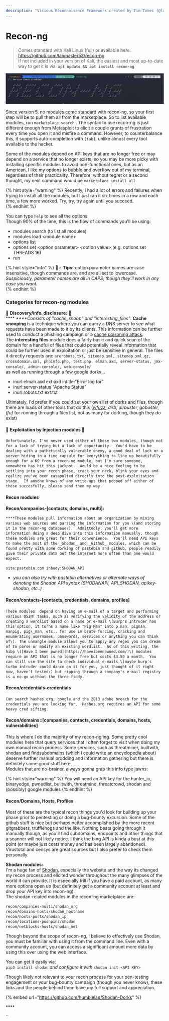 ```yaml
---
description: "Vicious Reconnoisance Framework created by Tim Tomes (@lanmaster53) \U0001F50E"
---
```


# Recon-ng

> Comes standard with Kali Linux \(full\) or available here: https://github.com/lanmaster53/recon-ng  
> If not included in your version of Kali, the easiest and most up-to-date way to get it is via: **`apt update && apt install recon-ng`**

![Get it poppin&apos; by screaming its name \(lowercase scream\) in the terminal](../.gitbook/assets/recon-ng.JPG)

Since version 5, no modules come standard with recon-ng, so your first step will be to pull them all from the marketplace.  So to list available modules, run `marketplace search` . The syntax to use recon-ng is just different enough from Metasploit to elicit a couple grunts of frustration every time you open it and misfire a command.  However, to counterbalance this, it supports auto-completion with `[tab]`, unlike almost every tool available to the hacker.  

Some of the modules depend on API keys that are no longer free or may depend on a service that no longer exists, so you may be more picky with installing specific modules to avoid non-functional ones, but as an American, I like my options to bubble and overflow out of my terminal, regardless of their practicality.  Therefore, without regret or a second thought, my next command would be `marketplace install all`

{% hint style="warning" %}
Recently, I had a lot of errors and failures when trying to install all the modules, but I just ran it six times in a row and each time, a few more worked.  Try, try, try again until you succeed.  
{% endhint %}

You can type `help` to see all the options.   
Though 90% of the time, this is the flow of commands you'll be using: 

* modules search   \(to list all modules\)
* modules load &lt;module name&gt;
* options list 
* options set &lt;option parameter&gt; &lt;option value&gt; \(e.g. options set THREADS 16\)
* run

{% hint style="info" %}
🧙♂ **Tips:** option parameter names are case insensitive, though commands are, and are all set to lowercase.  _Suspiciously, parameter names are all in CAPS, though they'll work in any case you want._  
{% endhint %}

### **Categories for recon-ng modules**

🔎 **Discovery/info\_disclosure:** 🔎  
   **** _****Consists of "cache\_snoop" and "interesting\_files":_  **Cache snooping** is a technique where you can query a DNS server to see what requests have been made to it by its clients. This information can be further used to conduct a phishing campaign or a [cache poisoning attack](../bug-bounty-web-hacking/other-attacks.md).    
    The **interesting files** module does a fairly basic and quick scan of the domain for a handful of files that could potentially reveal information that could be further used in exploitation or just be sensitive in general.  The files it directly requests are:  `arerobots.txt, sitemap.xml, sitemap.xml.gz, crossdomain.xml, phpinfo.php, test.php, elmah.axd, server-status, jmx-console/, admin-console/, web-console/`  
as well as running through a few google dorks...

* inurl:elmah.axd ext:axd intitle:"Error log for"
* inurl:server-status "Apache Status"
* inurl:robots.txt ext:txt 

Ultimately, I'd prefer if you could set your own list of dorks and files, though there are loads of other tools that do this \([_wfuzz_](wfuzz.md)_, dirb, dirbuster, gobuster, ffuf_ for running through a files list, not as many for dorking, though they do exist\)

#### 💉 Exploitation by Injection modules 💉

    Unfortunately, I've never used either of these two modules, though not for a lack of trying but a lack of opportunity.  You'd have to be dealing with a pathetically vulnerable enemy, a good deal of luck or a server hiding in a time capsule for everything to line up beautifully enough for a KO from a recon-ng module, but I'm sure someone, somewhere has hit this jackpot.  Would be a nice feeling to be settling into your recon phase, crack your neck, blink your eyes and realize you've been catapulted directly into the post-exploitation stage.  If anyone knows of any write-ups that popped off either of these succesfully, please send them my way. 

#### Recon modules

**Recon/companies-\[contacts, domains, multi\]:** 

    ****These modules pull information about an organization by mining various web sources and parsing the information for you \(and storing it in the recon-ng database\).  Admittedly, you'll get more information doing a deep dive into this information manually, though these modules are great for their convenience.  You'll need API keys to make the most of the _Shodan_ and _Github_ modules, which can be found pretty with some dorking of pastebin and github, people readily give their private data out the internet more often than one would expect.    
`site:pastebin.com inbody:SHODAN_API` 

* _you can also try with pastebin alternatives or alternate ways of denoting the Shodan API syntax \(SHODANAPI, API\_SHODAN, apikey-shodan, etc..\)_ 

#### Recon/contacts-\[contacts, credentials, domains, profiles\]

    These modules  depend on having an e-mail of a target and performing various OSINT tasks, such as verifying the validity of the address or creating a wordlist based on a name or e-mail \(Burp's Intruder has this option, it turns a name like "Pig Man" into p.man, pigman, manpig, pig\_man, etc.. for use in brute forcing, cracking and enumerating usernames, passwords, services or anything you can think of\). The unmangle module allows you to apply any regex you can dream of to parse or modify an existing wordlist.  As of this writing, the hibp \([Have I been pwned](https://haveibeenpwned.com/)\) modules require an API that is no longer free but costs $3.50 a month.  You can still use the site to check individual e-mails \(maybe burp's turbo intruder could dance on it for you, just thought of it right now, haven't tested\) but ripping through a company's e-mail registry is a no-go without the three-fiddy.

#### Recon/credentials-credentials

    Can search hashes.org, google and the 2013 adobe breach for the credentials you are looking for.  Hashes.org requires an API for some heavy cred sifting.

#### Recon/domains=\[companies, contacts, credentials, domains, hosts, vulnerabilities\]

   This is where I do the majority of my recon-ng'ing.  Some pretty cool modules here that query services that I often forget to visit when doing my own manual recon process.  Some services, such as threatminer, builtwith, shodan and findsubdomains \(which I could write an encyclopedia about\) deserve further manual prodding and information gathering but there is definitely some good stuff here.    
      Modules that are no-brainer, always gonna grab this info type jawns:  


{% hint style="warning" %}
You will need an API key for the hunter\_io, binaryedge, pwnedlist, builtwith, threatmind, threatcrowd, shodan and \(possibly\) google modules
{% endhint %}

#### Recon/Domains, Hosts, Profiles

Most of these are the typical recon things you'd look for building up your phase prior to pentesting or doing a bug-bounty excursion.  Some of the github stuff is nice but perhaps better accomplished by the more recent gitgrabbers, trufflehogs and the like.  Nothing beats going through it manually though, as you'll find subdomains, endpoints and other things that a scanner will not likely notice.  I think the bing API is kinda a bust at this point \(or maybe just costs money and has been largely abandoned\).  Virustotal and censys are great sources but I also prefer to check them personally.

                       
**Shodan modules:**  
    I'm a huge fan of [Shodan](https://shodan.io), especially the website and the way its changed my recon process and elicited wonder throughout the many glimpses of the world it can provide.  It is especially trill if you have a paid account, as many more options open up \(but definitely get a community account at least and drop your API key into recon-ng\).    
The shodan-related modules in the recon-ng marketplace are:

```text
recon/companies-multi/shodan_org
recon/domains-hosts/shodan_hostname
recon/hosts-ports/shodan_ip
recon/locations-pushpins/shodan
recon/netblocks-hosts/shodan_net
```

Though beyond the scope of recon-ng, I believe to effectively use Shodan, you must be familiar with using it from the command line.  Even with a community account, you can access a significant amount more data by using this over using the web interface.   
  
You can get it easily via:   
`pip3 install shodan`  _and configure it with_ `shodan init <API KEY>`

Though likely not relevant to your recon process for your pen-testing engagement or your bug-bounty campaign \(though you never know\), these links and the people behind them have my full support and appreciation.  

{% embed url="https://github.com/humblelad/Shodan-Dorks" %}



\*\*\*\*



\`\`



